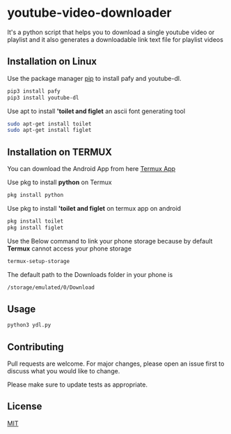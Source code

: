 # youtube-video-downloader
It's a python script that helps you to download  a single youtube video or playlist and it also generates a downloadable link text file for playlist videos 


## Installation on Linux

Use the package manager [pip](https://pip.pypa.io/en/stable/) to install pafy and youtube-dl.

```bash
pip3 install pafy
pip3 install youtube-dl
```
Use apt to install **'toilet and figlet** an ascii font generating tool 

```bash
sudo apt-get install toilet
sudo apt-get install figlet
```


## Installation on TERMUX

You can download the Android App from here
[Termux App](https://play.google.com/store/apps/details?id=com.termux&hl=en_IN)


Use pkg to install **python** on Termux
```bash
pkg install python
```

Use pkg to install **'toilet and figlet** on termux app on android
```bash
pkg install toilet
pkg install figlet
```
Use  the Below command to link your phone storage because by default **Termux** cannot access your phone storage 
```bash
termux-setup-storage
```
The default path to the Downloads folder in your phone is
```bash
/storage/emulated/0/Download
```
## Usage

```python
python3 ydl.py
```

## Contributing
Pull requests are welcome. For major changes, please open an issue first to discuss what you would like to change.

Please make sure to update tests as appropriate.

## License
[MIT](https://choosealicense.com/licenses/mit/)
